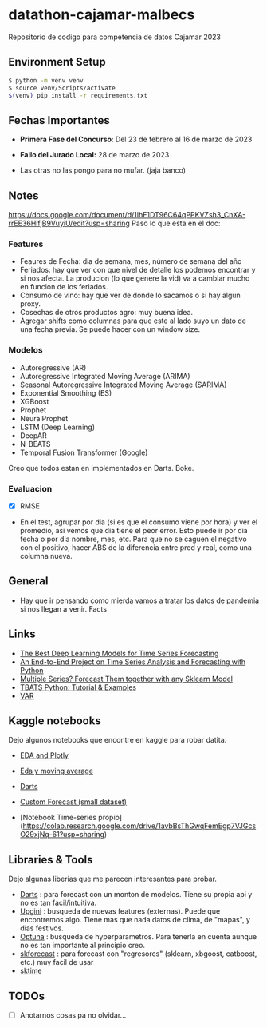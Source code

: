 # datathon-cajamar-malbecs

Repositorio de codigo para competencia de datos Cajamar 2023

## Environment Setup

```bash
$ python -m venv venv
$ source venv/Scripts/activate
$(venv) pip install -r requirements.txt
```

## Fechas Importantes

-   **Primera Fase del Concurso**: Del 23 de febrero al 16 de marzo de 2023

-   **Fallo del Jurado Local:** 28 de marzo de 2023

-   Las otras no las pongo para no mufar. (jaja banco)

## Notes

https://docs.google.com/document/d/1IhF1DT96C64qPPKVZsh3_CnXA-rrEE36HifjB9VuyiU/edit?usp=sharing
Paso lo que esta en el doc:

### Features

-   Feaures de Fecha: dia de semana, mes, número de semana del año
-   Feriados: hay que ver con que nivel de detalle los podemos encontrar y si nos afecta. La producion (lo que genere la vid) va a cambiar mucho en funcion de los feriados.
-   Consumo de vino: hay que ver de donde lo sacamos o si hay algun proxy.
-   Cosechas de otros productos agro: muy buena idea.
-   Agregar shifts como columnas para que este al lado suyo un dato de una fecha previa. Se puede hacer con un window size.

### Modelos

-   Autoregressive (AR)
-   Autoregressive Integrated Moving Average (ARIMA)
-   Seasonal Autoregressive Integrated Moving Average (SARIMA)
-   Exponential Smoothing (ES)
-   XGBoost
-   Prophet
-   NeuralProphet
-   LSTM (Deep Learning)
-   DeepAR
-   N-BEATS
-   Temporal Fusion Transformer (Google)

Creo que todos estan en implementados en Darts. Boke.

### Evaluacion

-   [x] RMSE
-   En el test, agrupar por dia (si es que el consumo viene por hora) y ver el promedio, asi vemos que dia tiene el peor error. Esto puede ir por dia fecha o por dia nombre, mes, etc. Para que no se caguen el negativo con el positivo, hacer ABS de la diferencia entre pred y real, como una columna nueva.

## General

-   Hay que ir pensando como mierda vamos a tratar los datos de pandemia si nos llegan a venir. Facts

## Links

-   [The Best Deep Learning Models for Time Series Forecasting](https://towardsdatascience.com/the-best-deep-learning-models-for-time-series-forecasting-690767bc63f0)
-   [An End-to-End Project on Time Series Analysis and Forecasting with Python](https://towardsdatascience.com/an-end-to-end-project-on-time-series-analysis-and-forecasting-with-python-4835e6bf050b)
-   [Multiple Series? Forecast Them together with any Sklearn Model ](https://towardsdatascience.com/multiple-series-forecast-them-together-with-any-sklearn-model-96319d46269)
-   [TBATS Python: Tutorial & Examples](https://www.ikigailabs.io/multivariate-time-series-forecasting-python/tbats-python)
-   [VAR](https://www.ikigailabs.io/multivariate-time-series-forecasting-python/vector-autoregression-python)

## Kaggle notebooks

Dejo algunos notebooks que encontre en kaggle para robar datita.

-   [EDA and Plotly](https://www.kaggle.com/code/kashishrastogi/store-sales-analysis-time-serie?scriptVersionId=81112640)

-   [Eda y moving average](https://www.kaggle.com/code/ekrembayar/store-sales-ts-forecasting-a-comprehensive-guide#11.-Exponential-Moving-Average)

-   [Darts](https://www.kaggle.com/code/ferdinandberr/darts-forecasting-deep-learning-global-models)

-   [Custom Forecast (small dataset)](https://www.kaggle.com/code/cdeotte/seasonal-model-with-validation-lb-1-091#kln-111)

-   [Notebook Time-series propio] (https://colab.research.google.com/drive/1avbBsThGwqFemEgp7VJGcsO29xjNq-61?usp=sharing) 

 

## Libraries & Tools

Dejo algunas liberias que me parecen interesantes para probar.

-   [Darts](https://unit8co.github.io/darts/index.html) : para forecast con un monton de modelos. Tiene su propia api y no es tan facil/intuitiva.
-   [Upgini](https://upgini.com/) : busqueda de nuevas features (externas). Puede que encontremos algo. Tiene mas que nada datos de clima, de "mapas", y dias festivos.
-   [Optuna](https://optuna.org/) : busqueda de hyperparametros. Para tenerla en cuenta aunque no es tan importante al principio creo.
-   [skforecast](https://joaquinamatrodrigo.github.io/skforecast/0.6.0/index.html) : para forecast con "regresores" (sklearn, xbgoost, catboost, etc.) muy facil de usar
-   [sktime](https://www.sktime.net/en/latest/index.html)

## TODOs

-   [ ] Anotarnos cosas pa no olvidar...
